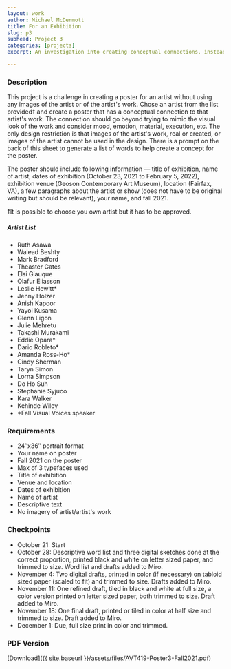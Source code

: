 ```yaml
---
layout: work
author: Michael McDermott
title: For an Exhibition
slug: p3
subhead: Project 3
categories: [projects]
excerpt: An investigation into creating conceptual connections, instead of literal connections, to an artist and their work. The poster will be for an exhibition of a chosen artist's work but images of the art or the artist cannot be used.

---
```


### Description
This project is a challenge in creating a poster for an artist without using any images of the artist or of the artist's work. Chose an artist from the list provided&Dagger; and create a poster that has a conceptual connection to that artist's work. The connection should go beyond trying to mimic the visual look of the work and consider mood, emotion, material, execution, etc. The only design restriction is that images of the artist's work, real or created, or images of the artist cannot be used in the design. There is a prompt on the back of this sheet to generate a list of words to help create a concept for the poster.

The poster should include following information — title of exhibition, name of artist, dates of exhibition (October 23, 2021 to February 5, 2022), exhibition venue (Geoson Contemporary Art Museum), location (Fairfax, VA), a few paragraphs about the artist or show (does not have to be original writing but should be relevant), your name, and fall 2021.

&Dagger;It is possible to choose you own artist but it has to be approved.

##### Artist List
* Ruth Asawa
* Walead Beshty
* Mark Bradford
* Theaster Gates
* Elsi Giauque
* Olafur Eliasson
* Leslie Hewitt*
* Jenny Holzer
* Anish Kapoor
* Yayoi Kusama
* Glenn Ligon
* Julie Mehretu
* Takashi Murakami
* Eddie Opara*
* Dario Robleto*
* Amanda Ross-Ho*
* Cindy Sherman
* Taryn Simon
* Lorna Simpson
* Do Ho Suh
* Stephanie Syjuco
* Kara Walker
* Kehinde Wiley
* *Fall Visual Voices speaker

### Requirements
* 24&#8243;x36&#8243; portrait format
* Your name on poster
* Fall 2021 on the poster
* Max of 3 typefaces used
* Title of exhibition
* Venue and location
* Dates of exhibition
* Name of artist
* Descriptive text
* No imagery of artist/artist's work


### Checkpoints
* October 21: Start
* October 28: Descriptive word list and three digital sketches done at the correct proportion, printed black and white on letter sized paper, and trimmed to size. Word list and drafts added to Miro.
* November 4: Two digital drafts, printed in color (if necessary) on tabloid sized paper (scaled to fit) and trimmed to size. Drafts added to Miro.
* November 11: One refined draft, tiled in black and white at full size, a color version printed on letter sized paper, both trimmed to size. Draft added to Miro.
* November 18: One final draft, printed or tiled in color at half size and trimmed to size. Draft added to Miro.
* December 1: Due, full size print in color and trimmed.

### PDF Version
[Download]({{ site.baseurl }}/assets/files/AVT419-Poster3-Fall2021.pdf)
